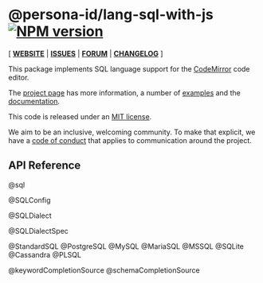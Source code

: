 <!-- NOTE: README.md is generated from src/README.md -->

# @persona-id/lang-sql-with-js [![NPM version](https://img.shields.io/npm/v/@persona-id/lang-sql-with-js.svg)](https://www.npmjs.org/package/@persona-id/lang-sql-with-js)

[ [**WEBSITE**](https://codemirror.net/) | [**ISSUES**](https://github.com/codemirror/dev/issues) | [**FORUM**](https://discuss.codemirror.net/c/next/) | [**CHANGELOG**](https://github.com/persona-id/lang-sql-with-js/blob/main/CHANGELOG.md) ]

This package implements SQL language support for the
[CodeMirror](https://codemirror.net/) code editor.

The [project page](https://codemirror.net/) has more information, a
number of [examples](https://codemirror.net/examples/) and the
[documentation](https://codemirror.net/docs/).

This code is released under an
[MIT license](https://github.com/persona-id/lang-sql-with-js/tree/main/LICENSE).

We aim to be an inclusive, welcoming community. To make that explicit,
we have a [code of
conduct](http://contributor-covenant.org/version/1/1/0/) that applies
to communication around the project.

## API Reference

@sql

@SQLConfig

@SQLDialect

@SQLDialectSpec

@StandardSQL
@PostgreSQL
@MySQL
@MariaSQL
@MSSQL
@SQLite
@Cassandra
@PLSQL

@keywordCompletionSource
@schemaCompletionSource
